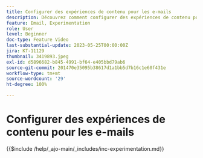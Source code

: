 ```yaml
---
title: Configurer des expériences de contenu pour les e-mails
description: Découvrez comment configurer des expériences de contenu pour un test AB et explorer le contenu d’e-mail qui répond le mieux aux objectifs de votre entreprise.
feature: Email, Experimentation
role: User
level: Beginner
doc-type: Feature Video
last-substantial-update: 2023-05-25T00:00:00Z
jira: KT-11129
thumbnail: 3419893.jpeg
exl-id: d5896682-b845-4991-bf64-e405bbd79ab6
source-git-commit: 201470e35095b38617d1a1bb5d7b16c1e60f431e
workflow-type: tm+mt
source-wordcount: '29'
ht-degree: 100%

---
```


# Configurer des expériences de contenu pour les e-mails

{{$include /help/_ajo-main/_includes/inc-experimentation.md}}

